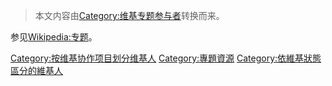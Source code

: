 > 本文内容由[Category:维基专题参与者](https://zh.wikipedia.org/wiki/Category:维基专题参与者)转换而来。


参见[Wikipedia:专题](https://zh.wikipedia.org/wiki/Wikipedia:专题 "wikilink")。

[Category:按维基协作项目划分维基人](https://zh.wikipedia.org/wiki/Category:按维基协作项目划分维基人 "wikilink") [Category:專題資源](https://zh.wikipedia.org/wiki/Category:專題資源 "wikilink") [Category:依維基狀態區分的維基人](https://zh.wikipedia.org/wiki/Category:依維基狀態區分的維基人 "wikilink")